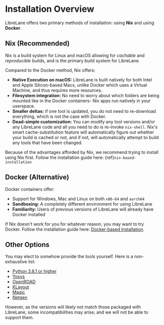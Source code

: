 # Installation Overview

LibreLane offers two primary methods of installation: using **Nix** and using
**Docker**.

## Nix (Recommended)

Nix is a build system for Linux and macOS allowing for _cachable_ and
_reproducible_ builds, and is the primary build system for LibreLane.

Compared to the Docker method, Nix offers:

* **Native Execution on macOS:** LibreLane is built natively for both Intel and
  Apple Silicon-based Macs, unlike Docker which uses a Virtual Machine, and
  thus requires more resources.
* **Filesystem integration:** No need to worry about which folders are being
  mounted like in the Docker containers- Nix apps run natively in your userspace.
* **Smaller deltas:** if one tool is updated, you do not need to re-download
  everything, which is not the case with Docker.
* **Dead-simple customization:** You can modify any tool versions and/or any
  LibreLane code and all you need to do is re-invoke `nix-shell`. Nix's smart
  cache-substitution feature will automatically figure out whether your build is
  cached or not, and if not, will automatically attempt to build any tools that
  have been changed.

Because of the advantages afforded by Nix, we recommend trying to install using
Nix first. Follow the installation guide here:
{ref}`nix-based-installation`

## Docker (Alternative)

Docker containers offer:

* Support for Windows, Mac and Linux on both `x86-64` and `aarch64`
* **Sandboxing:** A completely different environment for using LibreLane
* **Familiarity:** Users of previous versions of LibreLane will already have
  Docker installed

If Nix doesn't work for you for whatever reason, you may want to try Docker.
Follow the installation guide here:
[Docker-based Installation](./common/docker_installation/index.md).

## Other Options

You may elect to somehow provide the tools yourself. Here is a non-exhaustive
list:

* [Python 3.8.1 or higher](https://www.python.org/)
* [Yosys](https://yosyshq.net/)
* [OpenROAD](https://github.com/The-OpenROAD-Project/OpenROAD)
* [KLayout](https://klayout.de)
* [Magic](http://opencircuitdesign.com/magic/)
* [Netgen](http://opencircuitdesign.com/netgen/)

However, as the versions will likely not match those packaged with LibreLane,
some incompatibilities may arise, and we will not be able to support them.
